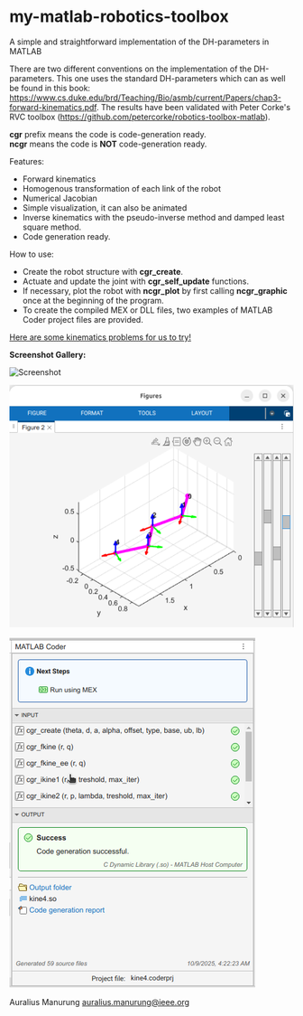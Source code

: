 # my-matlab-robotics-toolbox

A simple and straightforward implementation of the DH-parameters in MATLAB  

There are two different conventions on the implementation of the DH-parameters. This one uses the standard DH-parameters which can as well be found in this book: https://www.cs.duke.edu/brd/Teaching/Bio/asmb/current/Papers/chap3-forward-kinematics.pdf. The results have been validated with Peter Corke's RVC toolbox (https://github.com/petercorke/robotics-toolbox-matlab).

**cgr** prefix means the code is code-generation ready.    
**ncgr** means the code is **NOT** code-generation ready.

Features:  
* Forward kinematics
* Homogenous transformation of each link of the robot
* Numerical Jacobian
* Simple visualization, it can also be animated
* Inverse kinematics with the pseudo-inverse method and damped least square method.
* Code generation ready.

How to use:
* Create the robot structure with **cgr_create**.
* Actuate and update the joint with **cgr_self_update** functions.
* If necessary, plot the robot with **ncgr_plot** by first calling **ncgr_graphic** once at the beginning of the program.
* To create the compiled MEX or DLL files, two examples of MATLAB Coder project files  are provided. 

[Here are some kinematics problems for us to try!](https://docs.google.com/presentation/d/1IwAoLZMTFeWiz0YZUyCvjQ4Hp7PpCqGMhgCqimQRPWs/edit?usp=sharing)

**Screenshot Gallery:**

![Screenshot][sshot]

[sshot]: https://raw.githubusercontent.com/auralius/my-matlab-robotics-toolbox/master/sshot.png "Screenshot"

![Screenshot][sshot3]

[sshot3]: https://raw.githubusercontent.com/auralius/my-matlab-robotics-toolbox/master/sshot3.png "Screenshot3"

![Screenshot][sshot2]

[sshot2]: https://raw.githubusercontent.com/auralius/my-matlab-robotics-toolbox/master/sshot2.png "Screenshot2"

Auralius Manurung 
auralius.manurung@ieee.org
